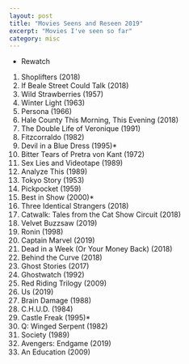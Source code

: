 ```yaml
---
layout: post
title: "Movies Seens and Reseen 2019"
excerpt: "Movies I've seen so far"
category: misc
---
```

* Rewatch

1. Shoplifters (2018)
1. If Beale Street Could Talk (2018)
1. Wild Strawberries (1957)
1. Winter Light (1963)
1. Persona (1966)
1. Hale County This Morning, This Evening (2018)
1. The Double Life of Veronique (1991)
1. Fitzcorraldo (1982)
1. Devil in a Blue Dress (1995)*
1. Bitter Tears of Pretra von Kant (1972)
1. Sex Lies and Videotape (1989)
1. Analyze This (1989)
1. Tokyo Story (1953)
1. Pickpocket (1959)
1. Best in Show (2000)*
1. Three Identical Strangers (2018)
1. Catwalk: Tales from the Cat Show Circuit (2018)
1. Velvet Buzzsaw (2019)
1. Ronin (1998)
1. Captain Marvel (2019)
1. Dead in a Week (Or Your Money Back) (2018)
1. Behind the Curve (2018)
1. Ghost Stories (2017)
1. Ghostwatch (1992)
1. Red Riding Trilogy (2009)
1. Us (2019)
1. Brain Damage (1988)
1. C.H.U.D. (1984)
1. Castle Freak (1995)*
1. Q: Winged Serpent (1982)
1. Society (1989)
1. Avengers: Endgame (2019)
1. An Education (2009)